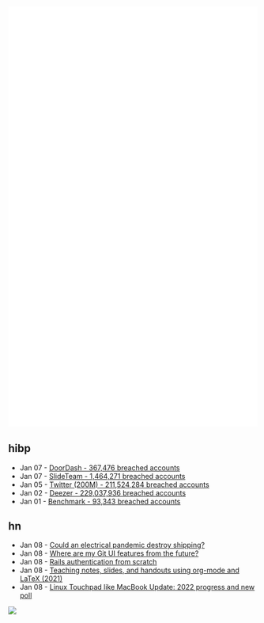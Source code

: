 ![Metrics](https://raw.githubusercontent.com/phixion/phixion/master/metrics.svg)

## hibp

<!--
for https://github.com/phixion/phixion/blob/main/.github/workflows/feeds.yml
-->
<!--START_SECTION:haveibeenpwnd-->
- Jan 07 - [DoorDash - 367,476 breached accounts](https://haveibeenpwned.com/PwnedWebsites#DoorDash)
- Jan 07 - [SlideTeam - 1,464,271 breached accounts](https://haveibeenpwned.com/PwnedWebsites#SlideTeam)
- Jan 05 - [Twitter (200M) - 211,524,284 breached accounts](https://haveibeenpwned.com/PwnedWebsites#Twitter200M)
- Jan 02 - [Deezer - 229,037,936 breached accounts](https://haveibeenpwned.com/PwnedWebsites#Deezer)
- Jan 01 - [Benchmark - 93,343 breached accounts](https://haveibeenpwned.com/PwnedWebsites#Benchmark)
<!--END_SECTION:haveibeenpwnd-->

## hn

<!--
for https://github.com/phixion/phixion/blob/main/.github/workflows/feeds.yml
-->
<!--START_SECTION:hn-->
- Jan 08 - [Could an electrical pandemic destroy shipping?](https://gcaptain.com/could-an-electrical-pandemic-destroy-shipping/)
- Jan 08 - [Where are my Git UI features from the future?](https://blog.waleedkhan.name/git-ui-features/)
- Jan 08 - [Rails authentication from scratch](https://stevepolito.design/blog/rails-authentication-from-scratch/)
- Jan 08 - [Teaching notes, slides, and handouts using org-mode and LaTeX (2021)](https://www.colinmclear.net/posts/teaching-notes/)
- Jan 08 - [Linux Touchpad like MacBook Update: 2022 progress and new poll](https://www.gitclear.com/blog/linux_touchpad_update_january_2023)
<!--END_SECTION:hn-->

<!--
for https://yhype.me
-->
![](https://hit.yhype.me/github/profile?user_id=13013670)
